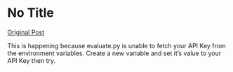 # No Title

[Original Post](https://discourse.onlinedegree.iitm.ac.in/t/164277/540)

<p>This is happening because evaluate.py is unable to fetch your API Key from the environment variables. Create a new variable and set it’s value to your API Key then try.</p>